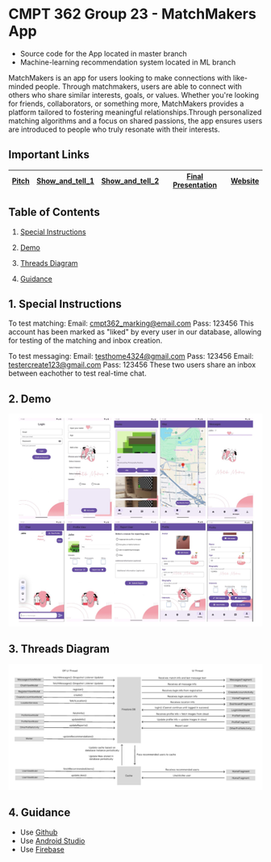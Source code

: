 # CMPT 362 Group 23 - MatchMakers App

- Source code for the App located in master branch
- Machine-learning recommendation system located in ML branch

MatchMakers is an app for users looking to make connections with like-minded people. Through matchmakers, users are able to connect with others who share similar interests, goals, or values. Whether you're looking for friends, collaborators, or something more, MatchMakers provides a platform tailored to fostering meaningful relationships.Through personalized matching algorithms and a focus on shared passions, the app ensures users are introduced to people who truly resonate with their interests.
## Important Links

| [Pitch](https://www.youtube.com/watch?v=2PVG1jqdfvM) | [Show_and_tell_1](https://www.youtube.com/watch?v=h-Vs2XWP1j8) | [Show_and_tell_2](https://youtu.be/gWE3jOryKNg) | [Final Presentation](https://www.youtube.com/watch?v=y3G77Z2lMeU) | [Website](https://sites.google.com/view/matchmakers-cmpt362/) |
|-----------|---------------|---------------------|------------------------|-------------|


## Table of Contents
1. [Special Instructions](#instructions)

2. [Demo](#Demo)

3. [Threads Diagram](#threads)

4. [Guidance](#guide)


<a name="instructions"></a>
## 1. Special Instructions
To test matching:
Email: cmpt362_marking@email.com Pass: 123456
This account has been marked as "liked" by every user in our database, allowing for testing of the matching and inbox creation.

To test messaging:
Email: testhome4324@gmail.com Pass: 123456
Email: testercreate123@gmail.com Pass: 123456
These two users share an inbox between eachother to test real-time chat.

<a name="demo"></a>
## 2. Demo
![Demo](Demo.jpg)

<a name="threads"></a>
## 3. Threads Diagram
![Threads Diagram](ThreadsDiagram.jpg)

<a name="guide"></a>
## 4. Guidance

- Use [Github](https://)
- Use [Android Studio](https://developer.android.com/studio?gad_source=1&gclid=CjwKCAiA0rW6BhAcEiwAQH28In7LMm4q69rR5m_n4rEX8QFKPQq8o0bS8W_h1UhVGPK1rZM1ZUfzExoCAZoQAvD_BwE&gclsrc=aw.ds)
- Use [Firebase](https://console.firebase.google.com/)
